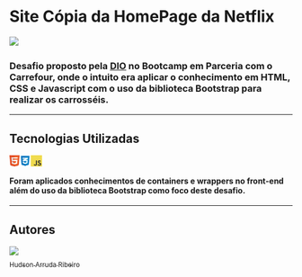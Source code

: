 # Site Cópia da HomePage da Netflix

<img src="https://i.imgur.com/6hhinVt.jpg" width=50%>

### Desafio proposto pela [DIO](https://www.dio.me/) no Bootcamp em Parceria com o Carrefour, onde o intuito era aplicar o conhecimento em HTML, CSS e Javascript com o uso da biblioteca Bootstrap para realizar os carrosséis.

***

## Tecnologias Utilizadas


<img align="left" height="20" src="https://raw.githubusercontent.com/hudson3384/hudson3384/main/html.png"> 

<img align="left" height="20" src="https://raw.githubusercontent.com/hudson3384/hudson3384/main/css.png">

<img align="left" height="20" src="https://raw.githubusercontent.com/hudson3384/hudson3384/main/javascript.png">

<br>

#### Foram aplicados conhecimentos de containers e wrappers no front-end além do uso da biblioteca Bootstrap como foco deste desafio.

***

## Autores

 [<img src="https://avatars.githubusercontent.com/u/102826996?v=4" width=115><br><sub>Hudson Arruda Ribeiro</sub>](https://github.com/hudson3384) 
